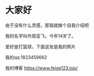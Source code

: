 # 大家好

由于没有什么灵感，那我就做个自我介绍吧

我的名字叫作周亚飞，今年14岁了。

爱好是打篮球，下面这张是我的照片

我的qq:1823459662

我的博客 https://www.feige123.top/
